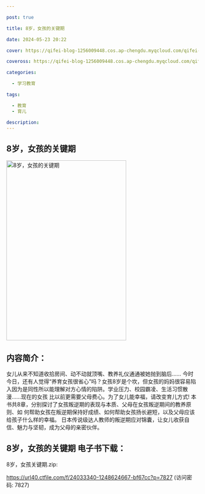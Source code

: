 ```yaml
---

post: true

title: 8岁，女孩的关键期

date: 2024-05-23 20:22

cover: https://qifei-blog-1256009448.cos.ap-chengdu.myqcloud.com/qifei-blog/663719e10ea9cb14035b8b47.jpg

coveross: https://qifei-blog-1256009448.cos.ap-chengdu.myqcloud.com/qifei-blog/663719e10ea9cb14035b8b47.jpg

categories:

  - 学习教育

tags:

  - 教育
  - 育儿

description:
---
```


## 8岁，女孩的关键期
<img alt="8岁，女孩的关键期 " class="aligncenter loading" data-was-processed="true" decoding="async" fetchpriority="high" height="471" src="https://qifei-blog-1256009448.cos.ap-chengdu.myqcloud.com/qifei-blog/663719e10ea9cb14035b8b47.jpg " style="cursor: zoom-in;" width="314"/>

## 内容简介：

女儿从来不知道收拾房间、动不动就顶嘴、教养礼仪通通被她抛到脑后…… 今时今日，还有人觉得“养育女孩很省心”吗？女孩8岁是个坎，但女孩的妈妈很容易陷 入因为是同性所以能理解对方心情的陷阱。学业压力、校园霸凌、生活习惯散漫……现在的女孩 比以前更需要父母费心。为了女儿能幸福，请改变育儿方式! 本书共8章，分别探讨了女孩叛逆期的表现与本质、父母在女孩叛逆期间的教养原则、如 何帮助女孩在叛逆期保持好成绩、如何帮助女孩扬长避短，以及父母应该给孩子什么样的幸福。 日本传说级达人教师的叛逆期应对锦囊，让女儿收获自信、魅力与坚韧，成为父母的亲密伙伴。

## 8岁，女孩的关键期 电子书下载：
8岁，女孩关键期.zip: 

https://url40.ctfile.com/f/24033340-1248624667-bf67cc?p=7827 (访问密码: 7827)
